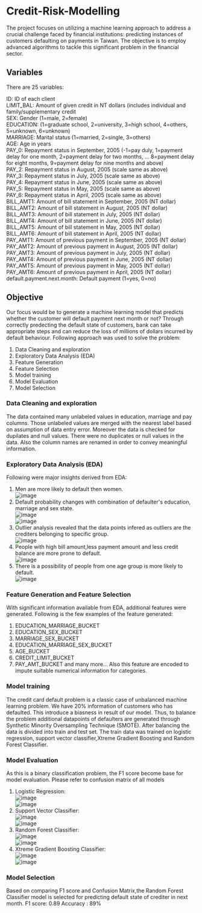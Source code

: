 # Credit-Risk-Modelling
The project focuses on utilizing a machine learning approach to address a crucial challenge faced by financial institutions: predicting instances of customers defaulting on payments in Taiwan. The objective is to employ advanced algorithms to tackle this significant problem in the financial sector.

## Variables
There are 25 variables:

ID: ID of each client
<br>LIMIT_BAL: Amount of given credit in NT dollars (includes individual and family/supplementary credit
<br>SEX: Gender (1=male, 2=female)
<br>EDUCATION: (1=graduate school, 2=university, 3=high school, 4=others, 5=unknown, 6=unknown)
<br>MARRIAGE: Marital status (1=married, 2=single, 3=others)
<br>AGE: Age in years
<br>PAY_0: Repayment status in September, 2005 (-1=pay duly, 1=payment delay for one month, 2=payment delay for two months, ... 8=payment delay for eight months, 9=payment delay for nine months and above)
<br>PAY_2: Repayment status in August, 2005 (scale same as above)
<br>PAY_3: Repayment status in July, 2005 (scale same as above)
<br>PAY_4: Repayment status in June, 2005 (scale same as above)
<br>PAY_5: Repayment status in May, 2005 (scale same as above)
<br>PAY_6: Repayment status in April, 2005 (scale same as above)
<br>BILL_AMT1: Amount of bill statement in September, 2005 (NT dollar)
<br>BILL_AMT2: Amount of bill statement in August, 2005 (NT dollar)
<br>BILL_AMT3: Amount of bill statement in July, 2005 (NT dollar)
<br>BILL_AMT4: Amount of bill statement in June, 2005 (NT dollar)
<br>BILL_AMT5: Amount of bill statement in May, 2005 (NT dollar)
<br>BILL_AMT6: Amount of bill statement in April, 2005 (NT dollar)
<br>PAY_AMT1: Amount of previous payment in September, 2005 (NT dollar)
<br>PAY_AMT2: Amount of previous payment in August, 2005 (NT dollar)
<br>PAY_AMT3: Amount of previous payment in July, 2005 (NT dollar)
<br>PAY_AMT4: Amount of previous payment in June, 2005 (NT dollar)
<br>PAY_AMT5: Amount of previous payment in May, 2005 (NT dollar)
<br>PAY_AMT6: Amount of previous payment in April, 2005 (NT dollar)
<br>default.payment.next.month: Default payment (1=yes, 0=no)

## Objective
Our focus would be to generate a machine learning model that predicts whether the customer will default payment next month or not?
Through correctly predecting the default state of customers, bank can take appropriate steps and can reduce the loss of millions of dollars incurred by default behaviour.
Following approach was used to solve the problem:
1. Data Cleaning and exploration
2. Exploratory Data Analysis (EDA)
3. Feature Generation
4. Feature Selection
5. Model training
6. Model Evaluation
7. Model Selection

### Data Cleaning and exploration
The data contained many unlabeled values in education, marriage and pay columns. Those unlabeled values are merged with the nearest label based on assumption of data entry error.
Moreover the data is checked for dupilates and null values. There were no duplicates or null values in the data.
Also the column names are renamed in order to convey meaningful information.

### Exploratory Data Analysis (EDA)
Following were major insights derived from EDA:
1. Men are more likely to default then women.
<br>![image](https://github.com/neelpdesai/Credit-Risk-Modelling/assets/137664550/2919531d-fff7-4b48-8602-14d50a7c1d44)
2. Default probability changes with combination of defaulter's education, marriage and sex state.
<br>![image](https://github.com/neelpdesai/Credit-Risk-Modelling/assets/137664550/0293c040-c48b-4f30-bbb8-bad9d02c1700)
<br>![image](https://github.com/neelpdesai/Credit-Risk-Modelling/assets/137664550/cf72ce1e-f439-48c6-82cd-3cd9e9e0d37f)
3. Outlier analysis revealed that the data points infered as outliers are the crediters belonging to specific group.
<br>![image](https://github.com/neelpdesai/Credit-Risk-Modelling/assets/137664550/b14adec0-4aad-4c7d-9c1c-e17270a77c19)
4. People with high bill amount,less payment amount and less credit balance are more prone to default.
<br>![image](https://github.com/neelpdesai/Credit-Risk-Modelling/assets/137664550/706bc18c-4a42-4a61-83e2-87367cc58545)
5. There is a possibility of people from one age group is more likely to default.
<br>![image](https://github.com/neelpdesai/Credit-Risk-Modelling/assets/137664550/2da4c69f-e773-483b-b49b-0eeb74786590)

### Feature Generation and Feature Selection
With significant information available from EDA, additional features were generated.
Following is the few examples of the feature generated:
1. EDUCATION_MARRIAGE_BUCKET
2. EDUCATION_SEX_BUCKET
3. MARRIAGE_SEX_BUCKET
4. EDUCATION_MARRIAGE_SEX_BUCKET
5. AGE_BUCKET
6. CREDIT_LIMIT_BUCKET
7. PAY_AMT_BUCKET
and many more...
Also this feature are encoded to impute suitable numerical information for categories.

### Model training
The credit card default problem is a classic case of unbalanced machine learning problem.
We have 20% information of customers who has defaulted. This introduce a biasness in result of our model.
Thus, to balance the problem additional datapoints of defaulters are generated through Synthetic Minority Oversampling Technique (SMOTE).
After balancing the data is divided into train and test set.
The train data was trained on logistic regression, support vector classifier,Xtreme Gradient Boosting and Random Forest Classifier.

### Model Evaluation
As this is a binary classification problem, the F1 score become base for model evaluation.
Please refer to confusion matrix of all models
1. Logistic Regression:
<br> ![image](https://github.com/neelpdesai/Credit-Risk-Modelling/assets/137664550/92ec34d4-20e6-4517-b3c6-2593b06eabb1)
<br> ![image](https://github.com/neelpdesai/Credit-Risk-Modelling/assets/137664550/2a7e724a-3cb2-4f8a-8da8-b6bdbeaa280b)
2. Support Vector Classifier:
<br>![image](https://github.com/neelpdesai/Credit-Risk-Modelling/assets/137664550/e0efd62c-d629-4562-ab8b-88f55891457e)
<br>![image](https://github.com/neelpdesai/Credit-Risk-Modelling/assets/137664550/1e66633a-c2a6-4959-bfb9-af21960da880)
3. Random Forest Classifier:
<br>![image](https://github.com/neelpdesai/Credit-Risk-Modelling/assets/137664550/d162ab65-1314-4716-9a55-81ec89fde609)
<br>![image](https://github.com/neelpdesai/Credit-Risk-Modelling/assets/137664550/2d498616-32a9-4cb6-9772-cab3ce49b6ea)
4. Xtreme Gradient Boosting Classifier:
<br>![image](https://github.com/neelpdesai/Credit-Risk-Modelling/assets/137664550/744e9ed0-bf22-4f2f-9b26-7911af189eca)
<br>![image](https://github.com/neelpdesai/Credit-Risk-Modelling/assets/137664550/3799d49d-4db1-4c35-91ad-f9480d4bb5c8)

### Model Selection
Based on comparing F1 score and Confusion Matrix,the Random Forest Classifier model is selected for predicting default state of crediter in next month.
F1 score: 0.89
Accuracy : 89%

 
